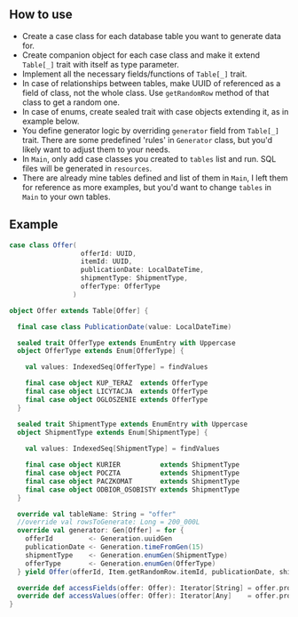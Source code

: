 ## How to use

- Create a case class for each database table you want to generate data for. 
- Create companion object for each case class and make it extend ```Table[_]``` trait with itself as type parameter.
- Implement all the necessary fields/functions of ```Table[_]``` trait.
- In case of relationships between tables, make UUID of referenced as a field of class, not the whole class. Use ```getRandomRow``` method of that class to get a random one.
- In case of enums, create sealed trait with case objects extending it, as in example below.
- You define generator logic by overriding ```generator``` field from ```Table[_]``` trait. There are some predefined 'rules' in ```Generator``` class, but you'd likely want to adjust them to your needs.
- In ```Main```, only add case classes you created to ```tables``` list and run. SQL files will be generated in ```resources```.
- There are already mine tables defined and list of them in ```Main```, I left them for reference as more examples, but you'd want to change ```tables``` in ```Main``` to your own tables.

## Example

```Scala
case class Offer(
                  offerId: UUID,
                  itemId: UUID,
                  publicationDate: LocalDateTime,
                  shipmentType: ShipmentType,
                  offerType: OfferType
                )

object Offer extends Table[Offer] {

  final case class PublicationDate(value: LocalDateTime)

  sealed trait OfferType extends EnumEntry with Uppercase
  object OfferType extends Enum[OfferType] {

    val values: IndexedSeq[OfferType] = findValues

    final case object KUP_TERAZ  extends OfferType
    final case object LICYTACJA  extends OfferType
    final case object OGLOSZENIE extends OfferType
  }

  sealed trait ShipmentType extends EnumEntry with Uppercase
  object ShipmentType extends Enum[ShipmentType] {
    
    val values: IndexedSeq[ShipmentType] = findValues

    final case object KURIER          extends ShipmentType
    final case object POCZTA          extends ShipmentType
    final case object PACZKOMAT       extends ShipmentType
    final case object ODBIOR_OSOBISTY extends ShipmentType
  }

  override val tableName: String = "offer"
  //override val rowsToGenerate: Long = 200_000L
  override val generator: Gen[Offer] = for {
    offerId         <- Generation.uuidGen
    publicationDate <- Generation.timeFromGen(15)
    shipmentType    <- Generation.enumGen(ShipmentType)
    offerType       <- Generation.enumGen(OfferType)
  } yield Offer(offerId, Item.getRandomRow.itemId, publicationDate, shipmentType, offerType)

  override def accessFields(offer: Offer): Iterator[String] = offer.productElementNames
  override def accessValues(offer: Offer): Iterator[Any]    = offer.productIterator
}

```